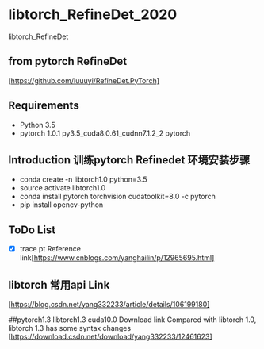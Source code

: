 # libtorch_RefineDet_2020
libtorch_RefineDet

## from pytorch RefineDet
[https://github.com/luuuyi/RefineDet.PyTorch]

## Requirements
* Python 3.5
* pytorch                   1.0.1           py3.5_cuda8.0.61_cudnn7.1.2_2    pytorch



## Introduction 训练pytorch Refinedet 环境安装步骤
* conda create -n libtorch1.0 python=3.5
* source activate libtorch1.0
* conda install pytorch torchvision cudatoolkit=8.0 -c pytorch
* pip install opencv-python


## ToDo List

- [x] trace pt  Reference link[https://www.cnblogs.com/yanghailin/p/12965695.html]

## libtorch 常用api Link
[https://blog.csdn.net/yang332233/article/details/106199180]

##pytorch1.3 libtorch1.3 cuda10.0  Download link
Compared with libtorch 1.0, libtorch 1.3 has some syntax changes
[https://download.csdn.net/download/yang332233/12461623]

